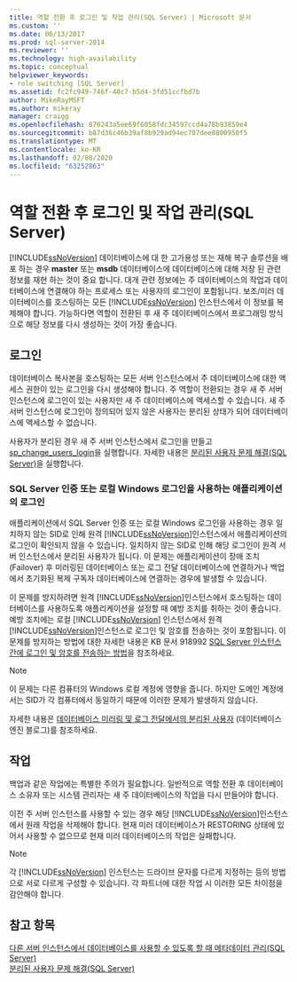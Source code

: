 ```yaml
---
title: 역할 전환 후 로그인 및 작업 관리(SQL Server) | Microsoft 문서
ms.custom: ''
ms.date: 06/13/2017
ms.prod: sql-server-2014
ms.reviewer: ''
ms.technology: high-availability
ms.topic: conceptual
helpviewer_keywords:
- role switching [SQL Server]
ms.assetid: fc2fc949-746f-40c7-b5d4-3fd51ccfbd7b
author: MikeRayMSFT
ms.author: mikeray
manager: craigg
ms.openlocfilehash: 870243a5ee69f6058fdc34597ccd4a78b93859e4
ms.sourcegitcommit: b87d36c46b39af8b929ad94ec707dee8800950f5
ms.translationtype: MT
ms.contentlocale: ko-KR
ms.lasthandoff: 02/08/2020
ms.locfileid: "63252863"
---
```

# <a name="management-of-logins-and-jobs-after-role-switching-sql-server"></a>역할 전환 후 로그인 및 작업 관리(SQL Server)
  [!INCLUDE[ssNoVersion](../../includes/ssnoversion-md.md)] 데이터베이스에 대 한 고가용성 또는 재해 복구 솔루션을 배포 하는 경우 **master** 또는 **msdb** 데이터베이스에 데이터베이스에 대해 저장 된 관련 정보를 재현 하는 것이 중요 합니다. 대개 관련 정보에는 주 데이터베이스의 작업과 데이터베이스에 연결해야 하는 프로세스 또는 사용자의 로그인이 포함됩니다. 보조/미러 데이터베이스를 호스팅하는 모든 [!INCLUDE[ssNoVersion](../../includes/ssnoversion-md.md)] 인스턴스에서 이 정보를 복제해야 합니다. 가능하다면 역할이 전환된 후 새 주 데이터베이스에서 프로그래밍 방식으로 해당 정보를 다시 생성하는 것이 가장 좋습니다.  
  
## <a name="logins"></a>로그인  
 데이터베이스 복사본을 호스팅하는 모든 서버 인스턴스에서 주 데이터베이스에 대한 액세스 권한이 있는 로그인을 다시 생성해야 합니다. 주 역할이 전환되는 경우 새 주 서버 인스턴스에 로그인이 있는 사용자만 새 주 데이터베이스에 액세스할 수 있습니다. 새 주 서버 인스턴스에 로그인이 정의되어 있지 않은 사용자는 분리된 상태가 되어 데이터베이스에 액세스할 수 없습니다.  
  
 사용자가 분리된 경우 새 주 서버 인스턴스에서 로그인을 만들고 [sp_change_users_login](/sql/relational-databases/system-stored-procedures/sp-change-users-login-transact-sql)을 실행합니다. 자세한 내용은 [분리된 사용자 문제 해결&#40;SQL Server&#41;](troubleshoot-orphaned-users-sql-server.md)을 실행합니다.  
  
###  <a name="SSauthentication"></a> SQL Server 인증 또는 로컬 Windows 로그인을 사용하는 애플리케이션의 로그인  
 애플리케이션에서 SQL Server 인증 또는 로컬 Windows 로그인을 사용하는 경우 일치하지 않는 SID로 인해 원격 [!INCLUDE[ssNoVersion](../../includes/ssnoversion-md.md)]인스턴스에서 애플리케이션의 로그인이 확인되지 않을 수 있습니다. 일치하지 않는 SID로 인해 해당 로그인이 원격 서버 인스턴스에서 분리된 사용자가 됩니다. 이 문제는 애플리케이션이 장애 조치(Failover) 후 미러링된 데이터베이스 또는 로그 전달 데이터베이스에 연결하거나 백업에서 초기화된 복제 구독자 데이터베이스에 연결하는 경우에 발생할 수 있습니다.  
  
 이 문제를 방지하려면 원격 [!INCLUDE[ssNoVersion](../../includes/ssnoversion-md.md)]인스턴스에서 호스팅하는 데이터베이스를 사용하도록 애플리케이션을 설정할 때 예방 조치를 취하는 것이 좋습니다. 예방 조치에는 로컬 [!INCLUDE[ssNoVersion](../../includes/ssnoversion-md.md)] 인스턴스에서 원격 [!INCLUDE[ssNoVersion](../../includes/ssnoversion-md.md)]인스턴스로 로그인 및 암호를 전송하는 것이 포함됩니다. 이 문제를 방지하는 방법에 대한 자세한 내용은 KB 문서 918992 [SQL Server 인스턴스 간에 로그인 및 암호를 전송하는 방법](https://support.microsoft.com/kb/918992/)을 참조하세요.  
  
> [!NOTE]  
>  이 문제는 다른 컴퓨터의 Windows 로컬 계정에 영향을 줍니다. 하지만 도메인 계정에서는 SID가 각 컴퓨터에서 동일하기 때문에 이러한 문제가 발생하지 않습니다.  
  
 자세한 내용은 [데이터베이스 미러링 및 로그 전달에서의 분리된 사용자](https://blogs.msdn.com/b/sqlserverfaq/archive/2009/04/13/orphaned-users-with-database-mirroring-and-log-shipping.aspx) (데이터베이스 엔진 블로그)를 참조하세요.  
  
## <a name="jobs"></a>작업  
 백업과 같은 작업에는 특별한 주의가 필요합니다. 일반적으로 역할 전환 후 데이터베이스 소유자 또는 시스템 관리자는 새 주 데이터베이스의 작업을 다시 만들어야 합니다.  
  
 이전 주 서버 인스턴스를 사용할 수 있는 경우 해당 [!INCLUDE[ssNoVersion](../../includes/ssnoversion-md.md)]인스턴스에서 원래 작업을 삭제해야 합니다. 현재 미러 데이터베이스가 RESTORING 상태에 있어서 사용할 수 없으므로 현재 미러 데이터베이스의 작업은 실패합니다.  
  
> [!NOTE]  
>  각 [!INCLUDE[ssNoVersion](../../includes/ssnoversion-md.md)] 인스턴스는 드라이브 문자를 다르게 지정하는 등의 방법으로 서로 다르게 구성할 수 있습니다. 각 파트너에 대한 작업 시 이러한 모든 차이점을 감안해야 합니다.  
  
## <a name="see-also"></a>참고 항목  
 [다른 서버 인스턴스에서 데이터베이스를 사용할 수 있도록 할 때 메타데이터 관리&#40;SQL Server&#41;](../../relational-databases/databases/manage-metadata-when-making-a-database-available-on-another-server.md)   
 [분리된 사용자 문제 해결&#40;SQL Server&#41;](troubleshoot-orphaned-users-sql-server.md)  
  
  
